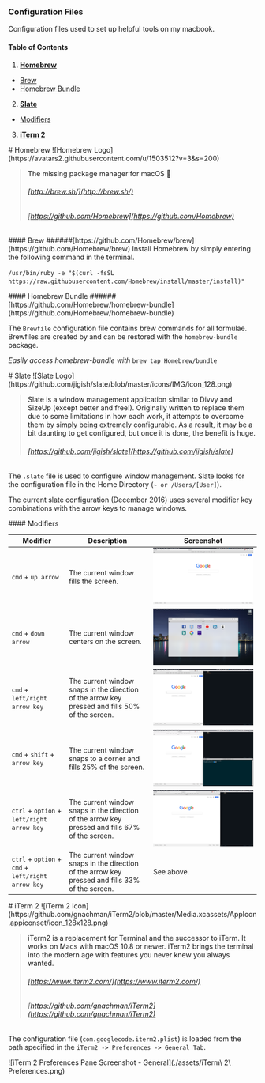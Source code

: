 ### Configuration Files
Configuration files used to set up helpful tools on my macbook.

#### Table of Contents
1. [__Homebrew__](#homebrew)
  - [Brew](#homebrew-brew)
  - [Homebrew Bundle](#homebrew-bundle)
2. [__Slate__](#slate)
  - [Modifiers](#slate-modifiers)
3. [__iTerm 2__](#iTerm)

<a name="homebrew"/>
# Homebrew
![Homebrew Logo](https://avatars2.githubusercontent.com/u/1503512?v=3&s=200)

> The missing package manager for macOS :beer:
> ###### [http://brew.sh/](http://brew.sh/)
> ###### [https://github.com/Homebrew](https://github.com/Homebrew)

<a name="homebrew-brew"/>
#### Brew
######[https://github.com/Homebrew/brew](https://github.com/Homebrew/brew)
Install Homebrew by simply entering the following command in the terminal.

`/usr/bin/ruby -e "$(curl -fsSL https://raw.githubusercontent.com/Homebrew/install/master/install)"`

<a name="homebrew-bundle"/>
#### Homebrew Bundle
######[https://github.com/Homebrew/homebrew-bundle](https://github.com/Homebrew/homebrew-bundle)

The `Brewfile` configuration file contains brew commands for all formulae. Brewfiles are created by and can be restored with the `homebrew-bundle` package.

*Easily access homebrew-bundle with* `brew tap Homebrew/bundle`

<a name="slate"/>
# Slate
![Slate Logo](https://github.com/jigish/slate/blob/master/icons/IMG/icon_128.png)

> Slate is a window management application similar to Divvy and SizeUp (except better and free!). Originally written to replace them due to some limitations in how each work, it attempts to overcome them by simply being extremely configurable. As a result, it may be a bit daunting to get configured, but once it is done, the benefit is huge.
> ###### [https://github.com/jigish/slate](https://github.com/jigish/slate)



The `.slate` file is used to configure window management. Slate looks for the configuration file in the Home Directory (`~ or /Users/[User]`).

The current slate configuration (December 2016) uses several modifier key combinations with the arrow keys to manage windows.

<a name="slate-modifiers"/>
#### Modifiers

| Modifier | Description | Screenshot |
|---|---|---|
| `cmd` + `up arrow` | The current window fills the screen. | ![100% Window Snap Example](./assets/Slate/Slate_FullScreen.png) |
| `cmd` + `down arrow` | The current window centers on the screen. | ![Centered Window Snap Example](./assets/Slate/Slate_Centered.png) |
| `cmd` + `left/right arrow key` | The current window snaps in the direction of the arrow key pressed and fills 50% of the screen. | ![50% Window Snap Example](./assets/Slate/Slate_5050.png) |
| `cmd` + `shift` + `arrow key` | The current window snaps to a corner and fills 25% of the screen. | ![25% Window Snap Example](./assets/Slate/Slate_502525.png) |
| `ctrl` + `option` + `left/right arrow key` | The current window snaps in the direction of the arrow key pressed and fills 67% of the screen. | ![67% Window Snap Example](./assets/Slate/Slate_6633.png) |
| `ctrl` + `option` + `cmd` + `left/right arrow key` | The current window snaps in the direction of the arrow key pressed and fills 33% of the screen. | See above. |

<a name="iTerm"/>
# iTerm 2
![iTerm 2 Icon](https://github.com/gnachman/iTerm2/blob/master/Media.xcassets/AppIcon.appiconset/icon_128x128.png)

> iTerm2 is a replacement for Terminal and the successor to iTerm. It works on Macs with macOS 10.8 or newer. iTerm2 brings the terminal into the modern age with features you never knew you always wanted.
> ###### [https://www.iterm2.com/](https://www.iterm2.com/)
> ###### [https://github.com/gnachman/iTerm2](https://github.com/gnachman/iTerm2)


The configuration file (`com.googlecode.iterm2.plist`) is loaded from the path specified in the `iTerm2 -> Preferences -> General Tab`.

![iTerm 2 Preferences Pane Screenshot - General](./assets/iTerm\ 2\ Preferences.png)
